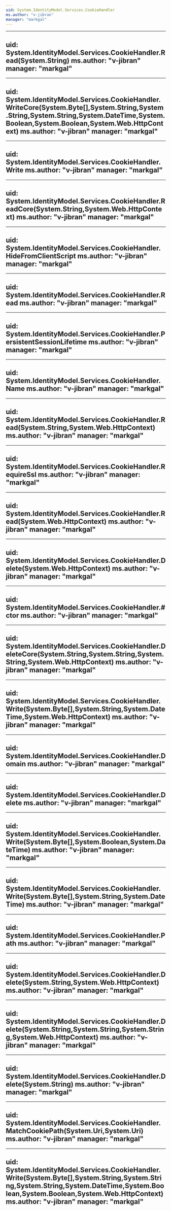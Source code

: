 ```yaml
---
uid: System.IdentityModel.Services.CookieHandler
ms.author: "v-jibran"
manager: "markgal"
---
```


---
uid: System.IdentityModel.Services.CookieHandler.Read(System.String)
ms.author: "v-jibran"
manager: "markgal"
---

---
uid: System.IdentityModel.Services.CookieHandler.WriteCore(System.Byte[],System.String,System.String,System.String,System.DateTime,System.Boolean,System.Boolean,System.Web.HttpContext)
ms.author: "v-jibran"
manager: "markgal"
---

---
uid: System.IdentityModel.Services.CookieHandler.Write
ms.author: "v-jibran"
manager: "markgal"
---

---
uid: System.IdentityModel.Services.CookieHandler.ReadCore(System.String,System.Web.HttpContext)
ms.author: "v-jibran"
manager: "markgal"
---

---
uid: System.IdentityModel.Services.CookieHandler.HideFromClientScript
ms.author: "v-jibran"
manager: "markgal"
---

---
uid: System.IdentityModel.Services.CookieHandler.Read
ms.author: "v-jibran"
manager: "markgal"
---

---
uid: System.IdentityModel.Services.CookieHandler.PersistentSessionLifetime
ms.author: "v-jibran"
manager: "markgal"
---

---
uid: System.IdentityModel.Services.CookieHandler.Name
ms.author: "v-jibran"
manager: "markgal"
---

---
uid: System.IdentityModel.Services.CookieHandler.Read(System.String,System.Web.HttpContext)
ms.author: "v-jibran"
manager: "markgal"
---

---
uid: System.IdentityModel.Services.CookieHandler.RequireSsl
ms.author: "v-jibran"
manager: "markgal"
---

---
uid: System.IdentityModel.Services.CookieHandler.Read(System.Web.HttpContext)
ms.author: "v-jibran"
manager: "markgal"
---

---
uid: System.IdentityModel.Services.CookieHandler.Delete(System.Web.HttpContext)
ms.author: "v-jibran"
manager: "markgal"
---

---
uid: System.IdentityModel.Services.CookieHandler.#ctor
ms.author: "v-jibran"
manager: "markgal"
---

---
uid: System.IdentityModel.Services.CookieHandler.DeleteCore(System.String,System.String,System.String,System.Web.HttpContext)
ms.author: "v-jibran"
manager: "markgal"
---

---
uid: System.IdentityModel.Services.CookieHandler.Write(System.Byte[],System.String,System.DateTime,System.Web.HttpContext)
ms.author: "v-jibran"
manager: "markgal"
---

---
uid: System.IdentityModel.Services.CookieHandler.Domain
ms.author: "v-jibran"
manager: "markgal"
---

---
uid: System.IdentityModel.Services.CookieHandler.Delete
ms.author: "v-jibran"
manager: "markgal"
---

---
uid: System.IdentityModel.Services.CookieHandler.Write(System.Byte[],System.Boolean,System.DateTime)
ms.author: "v-jibran"
manager: "markgal"
---

---
uid: System.IdentityModel.Services.CookieHandler.Write(System.Byte[],System.String,System.DateTime)
ms.author: "v-jibran"
manager: "markgal"
---

---
uid: System.IdentityModel.Services.CookieHandler.Path
ms.author: "v-jibran"
manager: "markgal"
---

---
uid: System.IdentityModel.Services.CookieHandler.Delete(System.String,System.Web.HttpContext)
ms.author: "v-jibran"
manager: "markgal"
---

---
uid: System.IdentityModel.Services.CookieHandler.Delete(System.String,System.String,System.String,System.Web.HttpContext)
ms.author: "v-jibran"
manager: "markgal"
---

---
uid: System.IdentityModel.Services.CookieHandler.Delete(System.String)
ms.author: "v-jibran"
manager: "markgal"
---

---
uid: System.IdentityModel.Services.CookieHandler.MatchCookiePath(System.Uri,System.Uri)
ms.author: "v-jibran"
manager: "markgal"
---

---
uid: System.IdentityModel.Services.CookieHandler.Write(System.Byte[],System.String,System.String,System.String,System.DateTime,System.Boolean,System.Boolean,System.Web.HttpContext)
ms.author: "v-jibran"
manager: "markgal"
---
